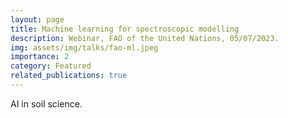```yaml
---
layout: page
title: Machine learning for spectroscopic modelling
description: Webinar, FAO of the United Nations, 05/07/2023.
img: assets/img/talks/fao-ml.jpeg
importance: 2
category: Featured
related_publications: true
---
```


AI in soil science.
